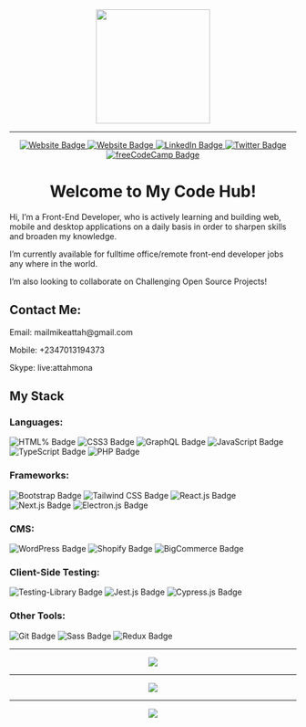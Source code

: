 <div id="header" align="center">
  <img src="https://media.giphy.com/media/jRf5fsn8G6YaogAWxn/giphy.gif" width="200"/>
</div>

---

<div id="socials" align="center">
  <a href="https://mikeattah.com/">
    <img src="https://img.shields.io/badge/Website-mikeattah-1da1f2.svg?&style=plastic&logo=website&labelColor=white&color=1182c3&&logoColor=0A66C2" alt="Website Badge"/>
  </a>
  <a href="https://gitlab.com/mikeattah">
    <img src="https://img.shields.io/badge/GitLab-mikeattah-1da1f2.svg?&style=plastic&logo=gitlab&labelColor=white&color=1182c3&&logoColor=FC6D26" alt="Website Badge"/>
  </a>
  <a href="https://www.linkedin.com/in/mikeattah/">
    <img src="https://img.shields.io/badge/LinkedIn-mikeattah-1da1f2.svg?&style=plastic&logo=linkedin&labelColor=white&color=1182c3&&logoColor=0A66C2" alt="LinkedIn Badge"/>
  </a>
  <a href="https://twitter.com/mikeattahh">
    <img src="https://img.shields.io/badge/Twitter-mikeattahh-1da1f2.svg?&style=plastic&logo=twitter&labelColor=white&color=1182c3&&logoColor=1DA1F2" alt="Twitter Badge"/>
  </a>
  <a href="https://freecodecamp.com/mikeattah">
    <img src="https://img.shields.io/badge/freeCodeCamp-mikeattah-1da1f2.svg?&style=plastic&logo=freecodecamp&labelColor=white&color=1182c3&&logoColor=0A0A23" alt="freeCodeCamp Badge"/>
  </a>
</div>

<h1 align="center">Welcome to My Code Hub!</h1>

<div>
  <p>Hi, I’m a Front-End Developer, who is actively learning and building web, mobile and desktop applications on a daily basis in order to sharpen skills and broaden my knowledge.</p>
  <p>I’m currently available for fulltime office/remote front-end developer jobs any where in the world.</p>
  <p>I’m also looking to collaborate on Challenging Open Source Projects!</p>
  
  <h2>Contact Me:</h2>
  <p>Email: mailmikeattah@gmail.com</p>
  <p>Mobile: +2347013194373</p>
  <p>Skype: live:attahmona</p>
</div>

<div>
  <h2>My Stack</h2>
  
  <h3>Languages:</h3>
  <img src="https://img.shields.io/static/v1?message=HTML5&logo=html5&labelColor=white&color=1182c3&logoColor=f06529&label=%20&style=plastic" alt="HTML% Badge"/>
  <img src="https://img.shields.io/static/v1?message=CSS3&logo=css3&labelColor=white&color=1182c3&logoColor=264de4&label=%20&style=plastic" alt="CSS3 Badge"/>
  <img src="https://img.shields.io/static/v1?message=GraphQL&logo=graphql&labelColor=white&color=1182c3&logoColor=e535ab&label=%20&style=plastic" alt="GraphQL Badge"/>
  <img src="https://img.shields.io/static/v1?message=JavaScript&logo=javascript&labelColor=white&color=1182c3&logoColor=yellow&label=%20&style=plastic" alt="JavaScript Badge"/>
  <img src="https://img.shields.io/static/v1?message=TypeScript&logo=typescript&labelColor=white&color=1182c3&logoColor=007acc&label=%20&style=plastic" alt="TypeScript Badge"/>
  <img src="https://img.shields.io/static/v1?message=PHP&logo=php&labelColor=white&color=1182c3&logoColor=777BB4&label=%20&style=plastic" alt="PHP Badge"/>
  
  <h3>Frameworks:</h3>
  <img src="https://img.shields.io/static/v1?message=Bootstrap&logo=bootstrap&labelColor=white&color=1182c3&logoColor=563d7c&label=%20&style=plastic" alt="Bootstrap Badge"/>
  <img src="https://img.shields.io/static/v1?message=Tailwind%20CSS&logo=tailwindcss&labelColor=white&color=1182c3&logoColor=2596be&label=%20&style=plastic" alt="Tailwind CSS Badge"/>
  <img src="https://img.shields.io/static/v1?message=React.js&logo=react&labelColor=white&color=1182c3&logoColor=61dafb&label=%20&style=plastic" alt="React.js Badge"/>
  <img src="https://img.shields.io/static/v1?message=Next.js&logo=nextdotjs&labelColor=white&color=1182c3&logoColor=black&label=%20&style=plastic" alt="Next.js Badge"/>
<!--   <img src="https://img.shields.io/static/v1?message=React%20Native&logo=reactnative&labelColor=white&color=1182c3&logoColor=61dbfb&label=%20&style=plastic" alt="React Native Badge"/> -->
  <img src="https://img.shields.io/static/v1?message=Electron.js&logo=electron&labelColor=white&color=1182c3&logoColor=47848f&label=%20&style=plastic" alt="Electron.js  Badge"/>
  
  <h3>CMS:</h3>
  <img src="https://img.shields.io/static/v1?message=WordPress&logo=wordpress&labelColor=white&color=1182c3&logoColor=21759b&label=%20&style=plastic" alt="WordPress  Badge"/>
  <img src="https://img.shields.io/static/v1?message=Shopify&logo=shopify&labelColor=white&color=1182c3&logoColor=7AB55C&label=%20&style=plastic" alt="Shopify  Badge"/>
  <img src="https://img.shields.io/static/v1?message=BigCommerce&logo=bigcommerce&labelColor=white&color=1182c3&logoColor=121118&label=%20&style=plastic" alt="BigCommerce Badge"/>
  
  <h3>Client-Side Testing:</h3>
  <img src="https://img.shields.io/static/v1?message=Testing%20Library&logo=testinglibrary&labelColor=white&color=1182c3&logoColor=E33332&label=%20&style=plastic" alt="Testing-Library Badge"/>
  <img src="https://img.shields.io/static/v1?message=Jest.js&logo=jest&labelColor=white&color=1182c3&logoColor=C21325&label=%20&style=plastic" alt="Jest.js Badge"/>
  <img src="https://img.shields.io/static/v1?message=Cypress.js&logo=cypress&labelColor=white&color=1182c3&logoColor=17202C&label=%20&style=plastic" alt="Cypress.js Badge"/>
  
  <h3>Other Tools:</h3>
  <img src="https://img.shields.io/static/v1?message=Git&logo=git&labelColor=white&color=1182c3&logoColor=F05032&label=%20&style=plastic" alt="Git Badge"/>
  <img src="https://img.shields.io/static/v1?message=Sass&logo=sass&labelColor=white&color=1182c3&logoColor=CC6699&label=%20&style=plastic" alt="Sass Badge"/>
  <img src="https://img.shields.io/static/v1?message=Redux&logo=redux&labelColor=white&color=1182c3&logoColor=764ABC&label=%20&style=plastic" alt="Redux Badge"/>
</div>

---

<div align="center">
  <a href="https://git.io/streak-stats">
    <img align="center" src="http://github-readme-streak-stats.herokuapp.com?user=mikeattah&theme=radical&date_format=M%20j%5B%2C%20Y%5D" />
  </a>
</div>

---

<div align="center">
  <a href="https://github.com/anuraghazra/github-readme-stats">
    <img align="center" src="https://github-readme-stats.vercel.app/api?username=mikeattah&show_icons=true&theme=radical" />
  </a>
</div>

---

<div align="center">
  <a href="https://github.com/anuraghazra/github-readme-stats">
    <img align="center" src="https://github-readme-stats.vercel.app/api/top-langs/?username=mikeattah&show_icons=true&theme=radical" />
  </a>
</div>

<!---
mikeattah/mikeattah is a ✨ special ✨ repository because its `README.md` (this file) appears on your GitHub profile.
You can click the Preview link to take a look at your changes.
--->
